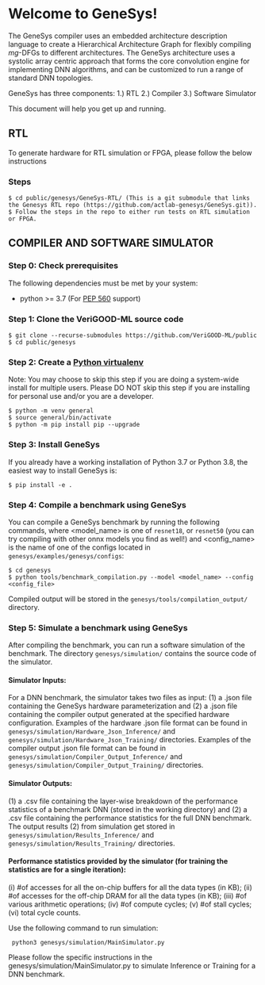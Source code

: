 
# Welcome to GeneSys!

The GeneSys compiler uses an embedded architecture description language to create a Hierarchical Architecture Graph for flexibly compiling _mg_-DFGs to different architectures. The GeneSys architecture uses a systolic array centric approach that forms the core convolution engine for implementing DNN algorithms, and can be customized to  run a range of standard DNN topologies.

GeneSys has three components: 
1.) RTL
2.) Compiler
3.) Software Simulator

This document will help you get up and running. 

## RTL

To generate hardware for RTL simulation or FPGA, please follow the below instructions

### Steps

```
$ cd public/genesys/GeneSys-RTL/ (This is a git submodule that links the Genesys RTL repo (https://github.com/actlab-genesys/GeneSys.git)).
$ Follow the steps in the repo to either run tests on RTL simulation or FPGA.
```


## COMPILER AND SOFTWARE SIMULATOR

### Step 0: Check prerequisites
The following dependencies must be met by your system:
  * python >= 3.7 (For [PEP 560](https://www.python.org/dev/peps/pep-0560/) support)


### Step 1: Clone the VeriGOOD-ML source code
  ```console
  $ git clone --recurse-submodules https://github.com/VeriGOOD-ML/public
  $ cd public/genesys
  ```


### Step 2: Create a [Python virtualenv](https://docs.python.org/3/tutorial/venv.html)
Note: You may choose to skip this step if you are doing a system-wide install for multiple users.
      Please DO NOT skip this step if you are installing for personal use and/or you are a developer.
```console
$ python -m venv general
$ source general/bin/activate
$ python -m pip install pip --upgrade
```

### Step 3: Install GeneSys
If you already have a working installation of Python 3.7 or Python 3.8, the easiest way to install GeneSys is:
```console
$ pip install -e .
```

### Step 4: Compile a benchmark using GeneSys
You can compile a GeneSys benchmark by running the following commands, where <model_name> is one of  `resnet18`, or `resnet50` (you can try compiling with other onnx models you find as well!)  and <config_name> is the name of one of the configs located in `genesys/examples/genesys/configs`:
```console
$ cd genesys
$ python tools/benchmark_compilation.py --model <model_name> --config <config_file>
```

Compiled output will be stored in the `genesys/tools/compilation_output/` directory.

### Step 5: Simulate a benchmark using GeneSys
After compiling the benchmark, you can run a software simulation of the benchmark. The directory `genesys/simulation/` contains the source code of the simulator. 

#### Simulator Inputs:
For a DNN benchmark, the simulator takes two files as input: 
(1) a .json file containing the GeneSys hardware parameterization and
(2) a .json file containing the compiler output generated at the specified hardware configuration.
Examples of the hardware .json file format can be found in `genesys/simulation/Hardware_Json_Inference/` and `genesys/simulation/Hardware_Json_Training/` directories. Examples of the compiler output .json file format can be found in `genesys/simulation/Compiler_Output_Inference/` and `genesys/simulation/Compiler_Output_Training/` directories.

#### Simulator Outputs:
(1) a .csv file containing the layer-wise breakdown of the performance statistics of a benchmark DNN (stored in the working directory) and
(2) a .csv file containing the performance statistics for the full DNN benchmark.
The output results (2) from simulation get stored in `genesys/simulation/Results_Inference/` and `genesys/simulation/Results_Training/` directories.

#### Performance statistics provided by the simulator (for training the statistics are for a single iteration):
(i) #of accesses for all the on-chip buffers for all the data types (in KB);
(ii) #of accesses for the off-chip DRAM for all the data types (in KB);
(iii) #of various arithmetic operations;
(iv) #of compute cycles; (v) #of stall cycles; (vi) total cycle counts.

Use the following command to run simulation:
```console
 python3 genesys/simulation/MainSimulator.py
```
Please follow the specific instructions in the genesys/simulation/MainSimulator.py to simulate Inference or Training for a DNN benchmark.


